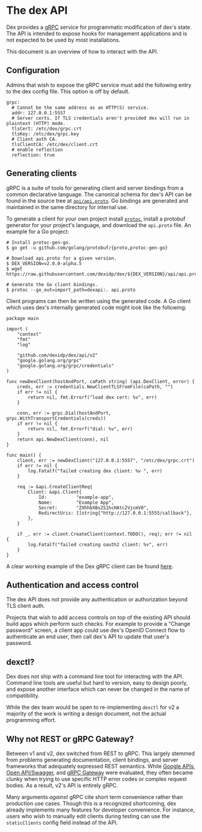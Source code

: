 # The dex API

Dex provides a [gRPC][grpc] service for programmatic modification of dex's state. The API is intended to expose hooks for management applications and is not expected to be used by most installations.

This document is an overview of how to interact with the API.

## Configuration

Admins that wish to expose the gRPC service must add the following entry to the dex config file. This option is off by default.

```
grpc:
  # Cannot be the same address as an HTTP(S) service.
  addr: 127.0.0.1:5557
  # Server certs. If TLS credentials aren't provided dex will run in plaintext (HTTP) mode.
  tlsCert: /etc/dex/grpc.crt
  tlsKey: /etc/dex/grpc.key
  # Client auth CA.
  tlsClientCA: /etc/dex/client.crt
  # enable reflection
  reflection: true
```

## Generating clients

gRPC is a suite of tools for generating client and server bindings from a common declarative language. The canonical schema for dex's API can be found in the source tree at [`api/api.proto`][api-proto]. Go bindings are generated and maintained in the same directory for internal use.

To generate a client for your own project install [`protoc`][protoc], install a protobuf generator for your project's language, and download the `api.proto` file. An example for a Go project:

```
# Install protoc-gen-go.
$ go get -u github.com/golang/protobuf/{proto,protoc-gen-go}

# Download api.proto for a given version.
$ DEX_VERSION=v2.0.0-alpha.5
$ wget https://raw.githubusercontent.com/dexidp/dex/${DEX_VERSION}/api/api.proto

# Generate the Go client bindings.
$ protoc --go_out=import_path=dexapi:. api.proto
```

Client programs can then be written using the generated code. A Go client which uses dex's internally generated code might look like the following:

```
package main

import (
    "context"
    "fmt"
    "log"

    "github.com/dexidp/dex/api/v2"
    "google.golang.org/grpc"
    "google.golang.org/grpc/credentials"
)

func newDexClient(hostAndPort, caPath string) (api.DexClient, error) {
    creds, err := credentials.NewClientTLSFromFile(caPath, "")
    if err != nil {
        return nil, fmt.Errorf("load dex cert: %v", err)
    }

    conn, err := grpc.Dial(hostAndPort, grpc.WithTransportCredentials(creds))
    if err != nil {
        return nil, fmt.Errorf("dial: %v", err)
    }
    return api.NewDexClient(conn), nil
}

func main() {
    client, err := newDexClient("127.0.0.1:5557", "/etc/dex/grpc.crt")
    if err != nil {
        log.Fatalf("failed creating dex client: %v ", err)
    }

    req := &api.CreateClientReq{
        Client: &api.Client{
            Id:           "example-app",
            Name:         "Example App",
            Secret:       "ZXhhbXBsZS1hcHAtc2VjcmV0",
            RedirectUris: []string{"http://127.0.0.1:5555/callback"},
        },
    }

    if _, err := client.CreateClient(context.TODO(), req); err != nil {
        log.Fatalf("failed creating oauth2 client: %v", err)
    }
}
```

A clear working example of the Dex gRPC client can be found [here](../examples/grpc-client/README.md).

## Authentication and access control

The dex API does not provide any authentication or authorization beyond TLS client auth.

Projects that wish to add access controls on top of the existing API should build apps which perform such checks. For example to provide a "Change password" screen, a client app could use dex's OpenID Connect flow to authenticate an end user, then call dex's API to update that user's password.

## dexctl?

Dex does not ship with a command line tool for interacting with the API. Command line tools are useful but hard to version, easy to design poorly, and expose another interface which can never be changed in the name of compatibility.

While the dex team would be open to re-implementing `dexctl` for v2 a majority of the work is writing a design document, not the actual programming effort.

## Why not REST or gRPC Gateway?

Between v1 and v2, dex switched from REST to gRPC. This largely stemmed from problems generating documentation, client bindings, and server frameworks that adequately expressed REST semantics. While [Google APIs][google-apis], [Open API/Swagger][open-api], and [gRPC Gateway][grpc-gateway] were evaluated, they often became clunky when trying to use specific HTTP error codes or complex request bodies. As a result, v2's API is entirely gRPC.

Many arguments _against_ gRPC cite short term convenience rather than production use cases. Though this is a recognized shortcoming, dex already implements many features for developer convenience. For instance, users who wish to manually edit clients during testing can use the `staticClients` config field instead of the API.

[grpc]: http://www.grpc.io/
[api-proto]: ../api/api.proto
[protoc]: https://github.com/google/protobuf/releases
[protoc-gen-go]: https://github.com/golang/protobuf
[google-apis]: https://github.com/google/apis-client-generator
[open-api]: https://openapis.org/
[grpc-gateway]: https://github.com/grpc-ecosystem/grpc-gateway
